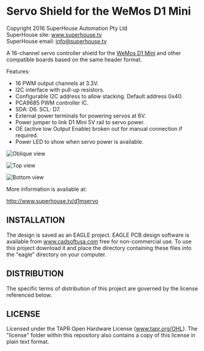 Servo Shield for the WeMos D1 Mini
==================================

Copyright 2016 SuperHouse Automation Pty Ltd  
SuperHouse site:  www.superhouse.tv  
SuperHouse email: info@superhouse.tv  

A 16-channel servo controller shield for the [WeMos D1 Mini][1] 
and other compatible boards based on the same header format.

Features:

 * 16 PWM output channels at 3.3V.
 * I2C interface with pull-up resistors.
 * Configurable I2C address to allow stacking. Default address 0x40.
 * PCA9685 PWM controller IC.
 * SDA: D6. SCL: D7.
 * External power terminals for powering servos at 6V.
 * Power jumper to link D1 Mini 5V rail to servo power.
 * OE (active low Output Enable) broken out for manual connection if required.
 * Power LED to show when servo power is available.

![Oblique view](https://raw.githubusercontent.com/SuperHouse/D1MSERVO/master/images/D1MSERVO-oblique-v1_0.png)

![Top view](https://raw.githubusercontent.com/SuperHouse/D1MSERVO/master/images/D1MSERVO-top-v1_0.png)

![Bottom view](https://raw.githubusercontent.com/SuperHouse/D1MSERVO/master/images/D1MSERVO-bottom-v1_0.png)

More information is available at:

  http://www.superhouse.tv/d1mservo


INSTALLATION
------------
The design is saved as an EAGLE project. EAGLE PCB design software is
available from www.cadsoftusa.com free for non-commercial use. To use
this project download it and place the directory containing these files
into the "eagle" directory on your computer.


DISTRIBUTION
------------
The specific terms of distribution of this project are governed by the
license referenced below.


LICENSE
-------
Licensed under the TAPR Open Hardware License (www.tapr.org/OHL).
The "license" folder within this repository also contains a copy of
this license in plain text format.


[1]: http://www.wemos.cc/wiki/doku.php?id=en:d1_mini

